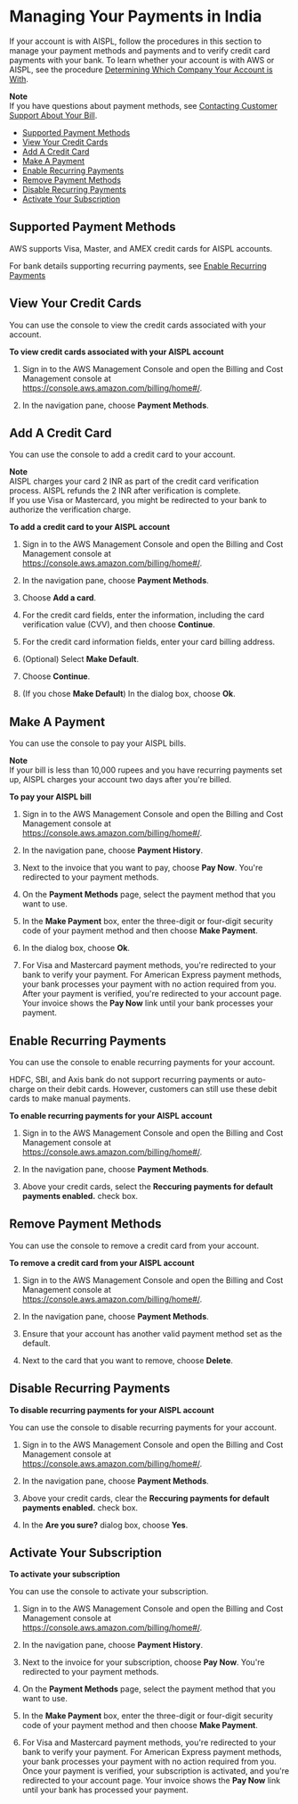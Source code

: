 # Managing Your Payments in India<a name="edit-aispl-payment-method"></a>

If your account is with AISPL, follow the procedures in this section to manage your payment methods and payments and to verify credit card payments with your bank\. To learn whether your account is with AWS or AISPL, see the procedure [Determining Which Company Your Account is With](manage-account-payment-aispl.md#determine-seller)\. 

**Note**  
If you have questions about payment methods, see [Contacting Customer Support About Your Bill](billing-get-answers.md)\.
+ [Supported Payment Methods](#aispl-supported-payment)
+ [View Your Credit Cards](#aispl-view-credit-sec)
+ [Add A Credit Card](#aispl-add-cc-sec)
+ [Make A Payment](#aispl-pay-bill-sec)
+ [Enable Recurring Payments](#aispl-enable-recurring-sec)
+ [Remove Payment Methods](#aispl-remove-credit-sec)
+ [Disable Recurring Payments](#aispl-disable-recurring-sec)
+ [Activate Your Subscription](#aispl-activate-subscriptions-sec)

## Supported Payment Methods<a name="aispl-supported-payment"></a>

AWS supports Visa, Master, and AMEX credit cards for AISPL accounts\.

For bank details supporting recurring payments, see [Enable Recurring Payments](#aispl-enable-recurring-sec)

## View Your Credit Cards<a name="aispl-view-credit-sec"></a>

You can use the console to view the credit cards associated with your account\.<a name="aispl-view-credit"></a>

**To view credit cards associated with your AISPL account**

1. Sign in to the AWS Management Console and open the Billing and Cost Management console at [https://console\.aws\.amazon\.com/billing/home\#/](https://console.aws.amazon.com/billing/home)\.

1. In the navigation pane, choose **Payment Methods**\. 

## Add A Credit Card<a name="aispl-add-cc-sec"></a>

You can use the console to add a credit card to your account\.

**Note**  
AISPL charges your card 2 INR as part of the credit card verification process\. AISPL refunds the 2 INR after verification is complete\.  
If you use Visa or Mastercard, you might be redirected to your bank to authorize the verification charge\.<a name="aispl-add-credit"></a>

**To add a credit card to your AISPL account**

1. Sign in to the AWS Management Console and open the Billing and Cost Management console at [https://console\.aws\.amazon\.com/billing/home\#/](https://console.aws.amazon.com/billing/home)\.

1. In the navigation pane, choose **Payment Methods**\.

1. Choose **Add a card**\.

1. For the credit card fields, enter the information, including the card verification value \(CVV\), and then choose **Continue**\.

1. For the credit card information fields, enter your card billing address\.

1. \(Optional\) Select **Make Default**\.

1. Choose **Continue**\.

1. \(If you chose **Make Default**\) In the dialog box, choose **Ok**\.

## Make A Payment<a name="aispl-pay-bill-sec"></a>

You can use the console to pay your AISPL bills\.

**Note**  
If your bill is less than 10,000 rupees and you have recurring payments set up, AISPL charges your account two days after you're billed\.<a name="aispl-pay-bill"></a>

**To pay your AISPL bill**

1. Sign in to the AWS Management Console and open the Billing and Cost Management console at [https://console\.aws\.amazon\.com/billing/home\#/](https://console.aws.amazon.com/billing/home)\.

1. In the navigation pane, choose **Payment History**\. 

1. Next to the invoice that you want to pay, choose **Pay Now**\. You're redirected to your payment methods\.

1. On the **Payment Methods** page, select the payment method that you want to use\.

1. In the **Make Payment** box, enter the three\-digit or four\-digit security code of your payment method and then choose **Make Payment**\.

1. In the dialog box, choose **Ok**\.

1. For Visa and Mastercard payment methods, you're redirected to your bank to verify your payment\. For American Express payment methods, your bank processes your payment with no action required from you\. After your payment is verified, you're redirected to your account page\. Your invoice shows the **Pay Now** link until your bank processes your payment\.

## Enable Recurring Payments<a name="aispl-enable-recurring-sec"></a>

You can use the console to enable recurring payments for your account\.

HDFC, SBI, and Axis bank do not support recurring payments or auto\-charge on their debit cards\. However, customers can still use these debit cards to make manual payments\.<a name="aispl-enable-recurring"></a>

**To enable recurring payments for your AISPL account**

1. Sign in to the AWS Management Console and open the Billing and Cost Management console at [https://console\.aws\.amazon\.com/billing/home\#/](https://console.aws.amazon.com/billing/home)\.

1. In the navigation pane, choose **Payment Methods**\.

1. Above your credit cards, select the **Reccuring payments for default payments enabled\.** check box\.

## Remove Payment Methods<a name="aispl-remove-credit-sec"></a>

You can use the console to remove a credit card from your account\.<a name="aispl-remove-credit"></a>

**To remove a credit card from your AISPL account**

1. Sign in to the AWS Management Console and open the Billing and Cost Management console at [https://console\.aws\.amazon\.com/billing/home\#/](https://console.aws.amazon.com/billing/home)\.

1. In the navigation pane, choose **Payment Methods**\.

1. Ensure that your account has another valid payment method set as the default\.

1. Next to the card that you want to remove, choose **Delete**\.

## Disable Recurring Payments<a name="aispl-disable-recurring-sec"></a><a name="aispl-disable-recurring"></a>

**To disable recurring payments for your AISPL account**

You can use the console to disable recurring payments for your account\.

1. Sign in to the AWS Management Console and open the Billing and Cost Management console at [https://console\.aws\.amazon\.com/billing/home\#/](https://console.aws.amazon.com/billing/home)\.

1. In the navigation pane, choose **Payment Methods**\.

1. Above your credit cards, clear the **Reccuring payments for default payments enabled\.** check box\.

1. In the **Are you sure?** dialog box, choose **Yes**\.

## Activate Your Subscription<a name="aispl-activate-subscriptions-sec"></a><a name="aispl-activate-subscription"></a>

**To activate your subscription**

You can use the console to activate your subscription\.

1. Sign in to the AWS Management Console and open the Billing and Cost Management console at [https://console\.aws\.amazon\.com/billing/home\#/](https://console.aws.amazon.com/billing/home)\.

1. In the navigation pane, choose **Payment History**\. 

1. Next to the invoice for your subscription, choose **Pay Now**\. You're redirected to your payment methods\.

1. On the **Payment Methods** page, select the payment method that you want to use\.

1. In the **Make Payment** box, enter the three\-digit or four\-digit security code of your payment method and then choose **Make Payment**\.

1. For Visa and Mastercard payment methods, you're redirected to your bank to verify your payment\. For American Express payment methods, your bank processes your payment with no action required from you\. Once your payment is verified, your subscription is activated, and you're redirected to your account page\. Your invoice shows the **Pay Now** link until your bank has processed your payment\.